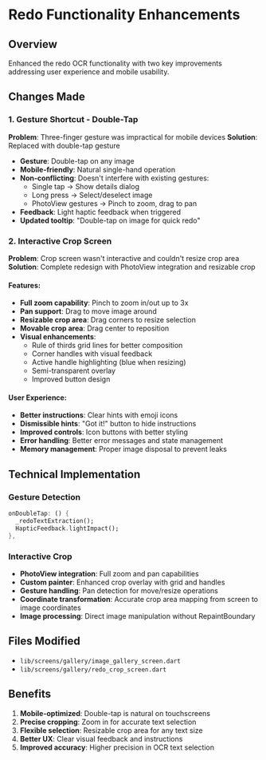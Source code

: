 # Redo Functionality Enhancements

## Overview
Enhanced the redo OCR functionality with two key improvements addressing user experience and mobile usability.

## Changes Made

### 1. Gesture Shortcut - Double-Tap
**Problem**: Three-finger gesture was impractical for mobile devices
**Solution**: Replaced with double-tap gesture

- **Gesture**: Double-tap on any image
- **Mobile-friendly**: Natural single-hand operation
- **Non-conflicting**: Doesn't interfere with existing gestures:
  - Single tap → Show details dialog
  - Long press → Select/deselect image
  - PhotoView gestures → Pinch to zoom, drag to pan
- **Feedback**: Light haptic feedback when triggered
- **Updated tooltip**: "Double-tap on image for quick redo"

### 2. Interactive Crop Screen
**Problem**: Crop screen wasn't interactive and couldn't resize crop area
**Solution**: Complete redesign with PhotoView integration and resizable crop

#### Features:
- **Full zoom capability**: Pinch to zoom in/out up to 3x
- **Pan support**: Drag to move image around
- **Resizable crop area**: Drag corners to resize selection
- **Movable crop area**: Drag center to reposition
- **Visual enhancements**:
  - Rule of thirds grid lines for better composition
  - Corner handles with visual feedback
  - Active handle highlighting (blue when resizing)
  - Semi-transparent overlay
  - Improved button design

#### User Experience:
- **Better instructions**: Clear hints with emoji icons
- **Dismissible hints**: "Got it!" button to hide instructions
- **Improved controls**: Icon buttons with better styling
- **Error handling**: Better error messages and state management
- **Memory management**: Proper image disposal to prevent leaks

## Technical Implementation

### Gesture Detection
```dart
onDoubleTap: () {
  _redoTextExtraction();
  HapticFeedback.lightImpact();
},
```

### Interactive Crop
- **PhotoView integration**: Full zoom and pan capabilities
- **Custom painter**: Enhanced crop overlay with grid and handles
- **Gesture handling**: Pan detection for move/resize operations
- **Coordinate transformation**: Accurate crop area mapping from screen to image coordinates
- **Image processing**: Direct image manipulation without RepaintBoundary

## Files Modified
- `lib/screens/gallery/image_gallery_screen.dart`
- `lib/screens/gallery/redo_crop_screen.dart`

## Benefits
1. **Mobile-optimized**: Double-tap is natural on touchscreens
2. **Precise cropping**: Zoom in for accurate text selection
3. **Flexible selection**: Resizable crop area for any text size
4. **Better UX**: Clear visual feedback and instructions
5. **Improved accuracy**: Higher precision in OCR text selection
